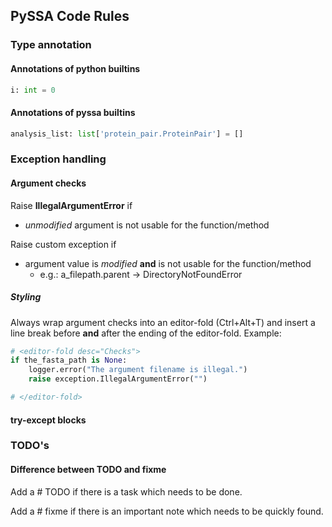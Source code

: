 ## PySSA Code Rules

### Type annotation
#### Annotations of python builtins
```python
i: int = 0
```

#### Annotations of pyssa builtins
```python
analysis_list: list['protein_pair.ProteinPair'] = []
```

### Exception handling

#### Argument checks
Raise **IllegalArgumentError** if 
* *unmodified* argument is not usable for the function/method

Raise custom exception if
* argument value is *modified* **and** is not usable for the function/method
  * e.g.: a_filepath.parent -> DirectoryNotFoundError

##### Styling
Always wrap argument checks into an editor-fold (Ctrl+Alt+T) and 
insert a line break before **and** after the ending of the editor-fold.
Example:
```python
# <editor-fold desc="Checks">
if the_fasta_path is None:
    logger.error("The argument filename is illegal.")
    raise exception.IllegalArgumentError("")

# </editor-fold>

```

#### try-except blocks


### TODO's
#### Difference between TODO and fixme
Add a # TODO if there is a task which needs to be done.

Add a # fixme if there is an important note which needs to be quickly found.
